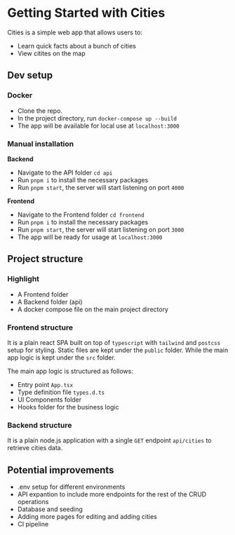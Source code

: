# Getting Started with Cities

Cities is a simple web app that allows users to:
- Learn quick facts about a bunch of cities
- View citites on the map

## Dev setup

### Docker

- Clone the repo.
- In the project directory, run `docker-compose up --build`
- The app will be available for local use at `localhost:3000`

### Manual installation

**Backend**

- Navigate to the API folder `cd api`
- Run `pnpm i` to install the necessary packages
- Run `pnpm start`, the server will start listening on port `4000`

**Frontend**

- Navigate to the Frontend folder `cd frontend`
- Run `pnpm i` to install the necessary packages
- Run `pnpm start`, the server will start listening on port `3000`
- The app will be ready for usage at `localhost:3000`

## Project structure

### Highlight

- A Frontend folder
- A Backend folder (api)
- A docker compose file on the main project directory

### Frontend structure

It is a plain react SPA built on top of `typescript` with `tailwind` and `postcss` setup for styling.
Static files are kept under the `public` folder. While the main app logic is kept under the `src` folder.

The main app logic is structured as follows:
- Entry point `App.tsx`
- Type definition file `types.d.ts`
- UI Components folder
- Hooks folder for the business logic

### Backend structure

It is a plain node.js application with a single `GET` endpoint `api/cities` to retrieve cities data.

## Potential improvements

- .env setup for different environments
- API expantion to include more endpoints for the rest of the CRUD operations
- Database and seeding
- Adding more pages for editing and adding cities
- CI pipeline 

